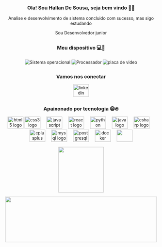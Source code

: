 <h3 align="center">Ola! Sou Hallan De Sousa, seja bem vindo 👋🙂</h3>



<p align="center"> Analise e desenvolvimento de sistema concluido com sucesso, mas sigo estudando </p>
<p align="center"> Sou Desenvolvedor junior </p>


<h2></h2>

<h3 align="center" >Meu dispositivo 💻🤖</h3>

###

<div align="center"> 
  
  ![Sistema operacional](https://img.shields.io/badge/Windows-Dell_G15-0078D6?style=for-the-badge&logo=windows&logoColor=white)
  ![Processador](https://img.shields.io/badge/Intel-Core_i5_11th-0071C5?style=for-the-badge&logo=intel&logoColor=white)
  ![placa de video](https://img.shields.io/badge/NVIDIA-RTX3050-76B900?style=for-the-badge&logo=nvidia&logoColor=white)
</div>

<h2></h2>

<div align="center">

<h3 align=center> Vamos nos conectar</h3>
<div align="center">
  <a href="https://www.linkedin.com/in/hallan-sousa/" target="_blank">
    <img src="https://raw.githubusercontent.com/maurodesouza/profile-readme-generator/master/src/assets/icons/social/linkedin/default.svg" width="52" height="40" alt="linkedin logo"  />
  </a>
</div>

<h2></h2>

<h3 align="center">Apaixonado por tecnologia 😁🔥</h3>



<div align="center">
  <img src="https://cdn.jsdelivr.net/gh/devicons/devicon/icons/html5/html5-original.svg" width="52" height="40" alt="html5 logo"  />
  <img src="https://cdn.jsdelivr.net/gh/devicons/devicon/icons/css3/css3-original.svg" width="52" height="40" alt="css3 logo"  />
  <img width="12" />
  <img src="https://cdn.jsdelivr.net/gh/devicons/devicon/icons/javascript/javascript-original.svg" width="52" height="40" alt="javascript logo"  />
  <img width="12" />
  <img src="https://cdn.jsdelivr.net/gh/devicons/devicon/icons/react/react-original.svg" width="52" height="40" alt="react logo"  />
  <img width="12" />
  <img src="https://cdn.jsdelivr.net/gh/devicons/devicon/icons/python/python-original.svg" width="52" height="40" alt="python logo"  />
  <img width="12" />
  <img src="https://cdn.jsdelivr.net/gh/devicons/devicon/icons/java/java-original.svg" width="52" height="40" alt="java logo"  />
  <img width="12" />
  <img src="https://cdn.jsdelivr.net/gh/devicons/devicon/icons/csharp/csharp-original.svg" width="52" height="40" alt="csharp logo"  />
  <img width="12" />
  <img src="https://cdn.jsdelivr.net/gh/devicons/devicon/icons/cplusplus/cplusplus-original.svg" width="52" height="40" alt="cplusplus logo"  />
  <img width="12" />
  <img src="https://cdn.jsdelivr.net/gh/devicons/devicon/icons/mysql/mysql-original.svg" width="52" height="40" alt="mysql logo"  />
  <img width="12" />
  <img src="https://cdn.jsdelivr.net/gh/devicons/devicon/icons/postgresql/postgresql-original.svg" width="52" height="40" alt="postgresql logo"  />
  <img width="12" />
  <img src="https://cdn.jsdelivr.net/gh/devicons/devicon/icons/docker/docker-original.svg" width="52" height="40" alt="docker logo"  />
  <img width="12" />
  <img src="https://cdn.jsdelivr.net/gh/devicons/devicon@latest/icons/amazonwebservices/amazonwebservices-plain-wordmark.svg" width="52" height="40 />
  <img width="12" />
</div>
<p></p>
<div align=center>
  <img align="center" height="150" src="https://media4.giphy.com/media/v1.Y2lkPTc5MGI3NjExbW01bHB6bTZ3aGNoZmFhd2J5dDNieGxmdHE2MnE1bWs2dmwxNDI4bCZlcD12MV9pbnRlcm5hbF9naWZfYnlfaWQmY3Q9Zw/bGgsc5mWoryfgKBx1u/giphy.webp">

</div>

<p></p>
<p></p>
<p></p>

<div align="center">
  <p> <img src=https://github-readme-stats.vercel.app/api/top-langs/?username=HallanBR&theme=blueberry&show_icons=true&hide_border=false&layout=compact height="150" width="500" /> </p>
  

</div>


<br clear="both"> 

